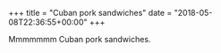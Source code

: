 +++
title = "Cuban pork sandwiches"
date = "2018-05-08T22:36:55+00:00"
+++

Mmmmmmm Cuban pork sandwiches.
			